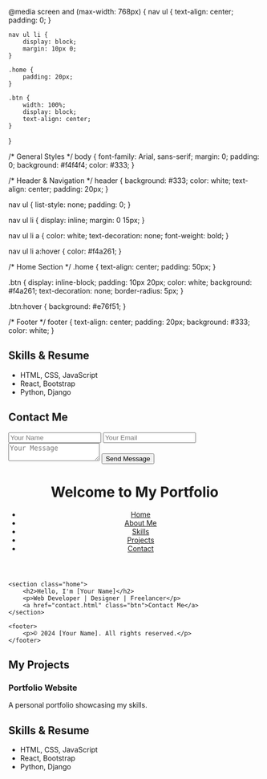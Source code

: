 @media screen and (max-width: 768px) {
    nav ul {
        text-align: center;
        padding: 0;
    }

    nav ul li {
        display: block;
        margin: 10px 0;
    }

    .home {
        padding: 20px;
    }

    .btn {
        width: 100%;
        display: block;
        text-align: center;
    }
}

/* General Styles */
body {
    font-family: Arial, sans-serif;
    margin: 0;
    padding: 0;
    background: #f4f4f4;
    color: #333;
}

/* Header & Navigation */
header {
    background: #333;
    color: white;
    text-align: center;
    padding: 20px;
}

nav ul {
    list-style: none;
    padding: 0;
}

nav ul li {
    display: inline;
    margin: 0 15px;
}

nav ul li a {
    color: white;
    text-decoration: none;
    font-weight: bold;
}

nav ul li a:hover {
    color: #f4a261;
}

/* Home Section */
.home {
    text-align: center;
    padding: 50px;
}

.btn {
    display: inline-block;
    padding: 10px 20px;
    color: white;
    background: #f4a261;
    text-decoration: none;
    border-radius: 5px;
}

.btn:hover {
    background: #e76f51;
}

/* Footer */
footer {
    text-align: center;
    padding: 20px;
    background: #333;
    color: white;
}

<section class="skills">
    <h2>Skills & Resume</h2>
    <ul>
        <li>HTML, CSS, JavaScript</li>
        <li>React, Bootstrap</li>
        <li>Python, Django</li>
    </ul>
</section>

<section class="contact">
    <h2>Contact Me</h2>
    <form>
        <input type="text" placeholder="Your Name">
        <input type="email" placeholder="Your Email">
        <textarea placeholder="Your Message"></textarea>
        <button type="submit">Send Message</button>
    </form>
</section>

<!DOCTYPE html>
<html lang="en">
<head>
    <meta charset="UTF-8">
    <meta name="viewport" content="width=device-width, initial-scale=1.0">
    <title>My Portfolio</title>
    <link rel="stylesheet" href="css/style.css">
    <link rel="stylesheet" href="css/responsive.css">
</head>
<body>
    <header>
        <h1>Welcome to My Portfolio</h1>
        <nav>
            <ul>
                <li><a href="index.html">Home</a></li>
                <li><a href="about.html">About Me</a></li>
                <li><a href="skills.html">Skills</a></li>
                <li><a href="projects.html">Projects</a></li>
                <li><a href="contact.html">Contact</a></li>
            </ul>
        </nav>
    </header>

    <section class="home">
        <h2>Hello, I'm [Your Name]</h2>
        <p>Web Developer | Designer | Freelancer</p>
        <a href="contact.html" class="btn">Contact Me</a>
    </section>

    <footer>
        <p>© 2024 [Your Name]. All rights reserved.</p>
    </footer>
</body>
</html>

<section class="projects">
    <h2>My Projects</h2>
    <div class="project">
        <h3>Portfolio Website</h3>
        <p>A personal portfolio showcasing my skills.</p>
    </div>
</section>

<section class="skills">
    <h2>Skills & Resume</h2>
    <ul>
        <li>HTML, CSS, JavaScript</li>
        <li>React, Bootstrap</li>
        <li>Python, Django</li>
    </ul>
</section>
